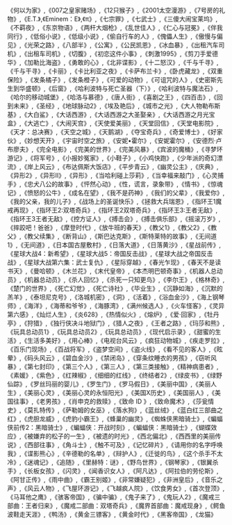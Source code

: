 《何以为家》,《007之皇家赌场》,《12只猴子》,《2001太空漫游》,《7号房的礼物》,《E.T.》,《Eminem：E》,《π》,《七宗罪》,《七武士》,《三傻大闹宝莱坞》,《不羁夜》,《东京物语》,《两杆大烟枪》,《乱世佳人》,《仁心与冠冕》,《伴我同行》,《低俗小说》,《低级小说》,《偷自行车的人》,《傀儡人生》,《傲慢与偏见》,《光荣之路》,《八部半》,《公寓》,《公民凯恩》,《冰血暴》,《出租汽车司机》,《出租车司机》,《切腹》,《初恋这件小事》,《刺激1995》,《剪刀手爱德华》,《加勒比海盗》,《勇敢的心》,《北非谍影》,《十二怒汉》,《千与千寻》,《千与干寻》,《卡丽》,《卡比利亚之夜》,《卡萨布兰卡》,《卧虎藏龙》,《双重保险》,《发条橘子》,《发条橙子》,《可爱的动物》,《可诅咒的人》,《史密斯先生到华盛顿》,《后窗》,《哈利波特与死亡圣器（下）》,《哈利波特与魔法石》,《哈尔的移动城堡》,《哈洛与慕德》,《唐人街》,《喜剧之王》,《四百击》,《回到未来》,《圣经》,《地球脉动2》,《埃及艳后》,《城市之光》,《大人物勒布斯基》,《大白鲨》,《大话西游》,《大话西游之大圣娶亲》,《大话西游之月光宝盒》,《大逃亡》,《大闹天宫》,《天使爱美丽》,《天堂回信》,《天堂电影院》,《天才：总决赛》,《天空之城》,《天鹅湖》,《夺宝奇兵》,《奇爱博士》,《好家伙》,《妙想天开》,《宇宙时空之旅》,《安妮•霍尔》,《安妮霍尔》,《安德烈·卢布廖夫》,《完全电影》,《完美的世界》,《完美风暴》,《宾波的魔桶》,《寻梦环游记》,《将军号》,《小报妙冤家》,《小鞋子》,《小鸡快跑》,《少年派的奇幻漂流》,《岸上风云》,《布达佩斯大饭店》,《平步青云》,《幽灵公主》,《庆典》,《异形2》,《异形II》,《异形》,《当哈利碰上莎莉》,《当幸福来敲门》,《心灵捕手》,《忠犬八公的故事》,《怦然心动》,《性，谎言，录象带》,《情书》,《惊魂记》,《愤怒的公牛》,《成名在望》,《我不是药神》,《我们的父辈》,《我爱你》,《我的父亲，我的儿子》,《战场上的圣诞快乐》,《拯救大兵瑞恩》,《指环王1魔戒再现》,《指环王2:双塔奇兵》,《指环王2双塔奇兵》,《指环王3:王者无敌》,《指环王3王者无敌》,《控方证人》,《搏击会》,《搏击俱乐部》,《摇滚万岁》,《摔跤吧！爸爸》,《摩登时代》,《放牛班的春天》,《教父1》,《教父2》,《教父》,《教父续集》,《断背山》,《斯巴达克斯》,《斯特莱特的故事》,《无间道1》,《无间道》,《日本国古屋敷村》,《日落大道》,《日落黄沙》,《星战前传》,《星球大战4：新希望》,《星球大战5：帝国反击战》,《星球大战之帝国反击战》,《星球大战第六集：武士复仇》,《星际穿越》,《春光乍现》,《春天不是读书天》,《曼哈顿》,《木兰花》,《末代皇帝》,《本杰明巴顿奇事》,《机器人总动员》,《机器总动员》,《杀人回忆》,《杀死一只知更鸟》,《李尔王》,《格林奇》,《楚门的世界》,《死亡幻觉》,《死亡诗社》,《毕业生》,《沉静如海》,《沉默的羔羊》,《泰坦尼克号》,《洛城机密》,《洞》,《活着》,《浴血金沙》,《海上钢琴师》,《海洋》,《海蒂和爷爷》,《海豚湾》,《满州候选人》,《火车怪客》,《灵异第六感》,《灿烂人生》,《炎628》,《热情似火》,《熔炉》,《爱·回家》,《牡丹亭》,《狩猎》,《独行侠决斗地狱门》,《猎人之夜》,《王者之路》,《玛莎和熊》,《玩具总动员1》,《玩具总动员2》,《玩具总动员》,《现代启示录》,《甜蜜的生活》,《生活多美好》,《用心棒》,《电视台风云》,《疯狂动物城》,《疾走罗拉》,《百乐门现场》,《百战将军》,《盗梦空间》,《盗火线》,《看不见的客人》,《眩晕》,《码头风云》,《碧血金沙》,《禁闭岛》,《穿条纹睡衣的男孩》,《窃听风暴》,《第七封印》,《第三个人》,《第三人》,《第三类接触》,《精神病患者》,《素媛》,《紫色》,《红辣椒》,《细细的红线》,《终结者2》,《绿皮书》,《绿野仙踪》,《罗丝玛丽的婴儿》,《罗生门》,《罗马假日》,《美丽中国》,《美丽人生》,《美丽心灵》,《美丽心灵的永恒阳光》,《美国X历史》,《美国丽人》,《美国往事》,《老男孩》,《肖申克的救赎》,《致命 ID 》,《致命魔术》,《莎瓮情史》,《莫扎特传》,《萨勒姆的女巫》,《落水狗》,《蓝丝绒》,《蓝白红三部曲之红》,《虎胆龙威》,《虎豹小霸王》,《蜂巢的幽灵》,《蜘蛛侠黑暗骑士》,《蝙蝠侠前传2：黑暗骑士》,《蝙蝠侠：开战时刻》,《蝙蝠侠：黑暗骑士》,《蝴蝶效应》,《被嫌弃的松子的一生》,《被遗的时光》,《西北偏北》,《西西里的美丽传说》,《西部往事》,《角斗士》,《触不可及》,《记忆碎片》,《请用你的名字呼唤我》,《谍影熊心》,《辛德勒的名单》,《辩护人》,《迁徙的鸟》,《这个杀手不太冷》,《迷魂记》,《追随》,《里赫特：谜》,《野鸟世界》,《钢琴家》,《银翼杀手》,《长板女孩》,《闪灵》,《闻香识女人》,《阿凡达》,《阿拉伯的劳伦斯》,《阿甘正传》,《雨中曲》,《霸王别姬》,《非常嫌疑犯》,《非洲皇后》,《音乐之声》,《风云人物》,《飞屋环游记》,《飞越疯人院》,《饮食男女》,《首次登顶》,《马耳他之鹰》,《骇客帝国》,《骗中骗》,《鬼子来了》,《鬼玩人2》,《魔戒三部曲：王者归来》,《魔戒二部曲：双塔奇兵》,《魔界首部曲：魔戒现身》,《鳄鱼波鞋走天涯》,《鸭汤》,《黄金三镖客》,《黄金时代》,《黑客帝国》,《龙猫》

